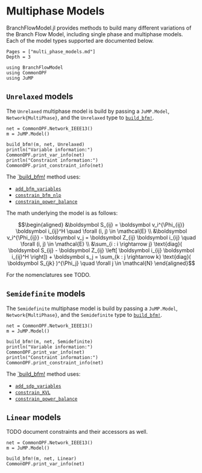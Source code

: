 # Multiphase Models
BranchFlowModel.jl provides methods to build many different variations of the Branch Flow Model,
including single phase and multiphase models. Each of the model types supported are documented below.
```@contents
Pages = ["multi_phase_models.md"]
Depth = 3
```
```@setup imports
using BranchFlowModel
using CommonOPF
using JuMP
```


## `Unrelaxed` models
The `Unrelaxed` multiphase model is build by passing a `JuMP.Model`, `Network{MultiPhase}`, and the
`Unrelaxed` type to [`build_bfm!`](@ref).

```@example imports
net = CommonOPF.Network_IEEE13()
m = JuMP.Model()

build_bfm!(m, net, Unrelaxed)
println("Variable information:")
CommonOPF.print_var_info(net)
println("Constraint information:")
CommonOPF.print_constraint_info(net)
```

The [`build_bfm!](@ref) method uses:
- [`add_bfm_variables`](@ref)
- [`constrain_bfm_nlp`](@ref)
- [`constrain_power_balance`](@ref)

The math underlying the model is as follows:
```math
\begin{aligned}
    &\boldsymbol S_{ij} = \boldsymbol v_i^{\Phi_{ij}} \boldsymbol i_{ij}^H
    \quad \forall (i, j) \in \mathcal{E}
    \\
    &\boldsymbol v_i^{\Phi_{ij}} - \boldsymbol v_j = \boldsymbol Z_{ij} \boldsymbol i_{ij}
    \quad \forall (i, j) \in \mathcal{E}
    \\
    &\sum_{i : i \rightarrow j}  \text{diag}( \boldsymbol S_{ij} - \boldsymbol Z_{ij} \left[ \boldsymbol i_{ij} \boldsymbol i_{ij}^H \right]) 
    + \boldsymbol s_j 
    = \sum_{k : j \rightarrow k} \text{diag}( \boldsymbol S_{jk} )^{\Phi_j}
    \quad \forall j \in \mathcal{N}
\end{aligned}
```
For the nomenclatures see TODO.


## `Semidefinite` models
The `Semidefinite` multiphase model is build by passing a `JuMP.Model`, `Network{MultiPhase}`, and the
`Semidefinite` type to [`build_bfm!`](@ref).


```@example imports
net = CommonOPF.Network_IEEE13()
m = JuMP.Model()

build_bfm!(m, net, Semidefinite)
println("Variable information:")
CommonOPF.print_var_info(net)
println("Constraint information:")
CommonOPF.print_constraint_info(net)
```

The [`build_bfm!](@ref) method uses:
- [`add_sdp_variables`](@ref)
- [`constrain_KVL`](@ref)
- [`constrain_power_balance`](@ref)

## `Linear` models
TODO document constraints and their accessors as well. 
```@example imports
net = CommonOPF.Network_IEEE13()
m = JuMP.Model()

build_bfm!(m, net, Linear)
CommonOPF.print_var_info(net)
```
